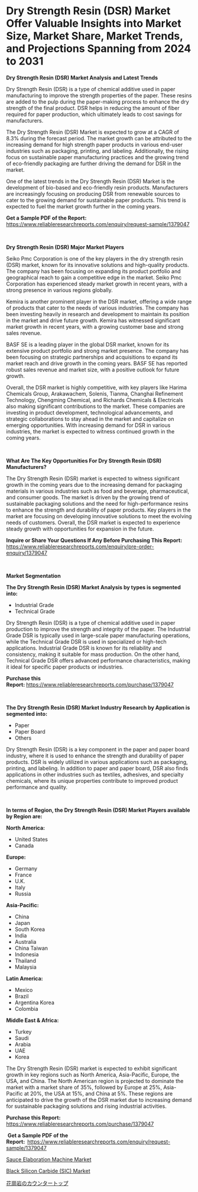 <p><h1>Dry Strength Resin (DSR) Market Offer Valuable Insights into Market Size, Market Share, Market Trends, and Projections Spanning from 2024 to 2031</h1></p><p><strong>Dry Strength Resin (DSR) Market Analysis and Latest Trends</strong></p>
<p><p>Dry Strength Resin (DSR) is a type of chemical additive used in paper manufacturing to improve the strength properties of the paper. These resins are added to the pulp during the paper-making process to enhance the dry strength of the final product. DSR helps in reducing the amount of fiber required for paper production, which ultimately leads to cost savings for manufacturers.</p><p>The Dry Strength Resin (DSR) Market is expected to grow at a CAGR of 8.3% during the forecast period. The market growth can be attributed to the increasing demand for high strength paper products in various end-user industries such as packaging, printing, and labeling. Additionally, the rising focus on sustainable paper manufacturing practices and the growing trend of eco-friendly packaging are further driving the demand for DSR in the market.</p><p>One of the latest trends in the Dry Strength Resin (DSR) Market is the development of bio-based and eco-friendly resin products. Manufacturers are increasingly focusing on producing DSR from renewable sources to cater to the growing demand for sustainable paper products. This trend is expected to fuel the market growth further in the coming years.</p></p>
<p><strong>Get a Sample PDF of the Report:&nbsp;</strong> <a href="https://www.reliableresearchreports.com/enquiry/request-sample/1379047">https://www.reliableresearchreports.com/enquiry/request-sample/1379047</a></p>
<p>&nbsp;</p>
<p><strong>Dry Strength Resin (DSR) Major Market Players</strong></p>
<p><p>Seiko Pmc Corporation is one of the key players in the dry strength resin (DSR) market, known for its innovative solutions and high-quality products. The company has been focusing on expanding its product portfolio and geographical reach to gain a competitive edge in the market. Seiko Pmc Corporation has experienced steady market growth in recent years, with a strong presence in various regions globally.</p><p>Kemira is another prominent player in the DSR market, offering a wide range of products that cater to the needs of various industries. The company has been investing heavily in research and development to maintain its position in the market and drive future growth. Kemira has witnessed significant market growth in recent years, with a growing customer base and strong sales revenue.</p><p>BASF SE is a leading player in the global DSR market, known for its extensive product portfolio and strong market presence. The company has been focusing on strategic partnerships and acquisitions to expand its market reach and drive growth in the coming years. BASF SE has reported robust sales revenue and market size, with a positive outlook for future growth.</p><p>Overall, the DSR market is highly competitive, with key players like Harima Chemicals Group, Arakawachem, Solenis, Tianma, Changhai Refinement Technology, Chengming Chemical, and Richards Chemicals & Electricals also making significant contributions to the market. These companies are investing in product development, technological advancements, and strategic collaborations to stay ahead in the market and capitalize on emerging opportunities. With increasing demand for DSR in various industries, the market is expected to witness continued growth in the coming years.</p></p>
<p>&nbsp;</p>
<p><strong>What Are The Key Opportunities For Dry Strength Resin (DSR) Manufacturers?</strong></p>
<p><p>The Dry Strength Resin (DSR) market is expected to witness significant growth in the coming years due to the increasing demand for packaging materials in various industries such as food and beverage, pharmaceutical, and consumer goods. The market is driven by the growing trend of sustainable packaging solutions and the need for high-performance resins to enhance the strength and durability of paper products. Key players in the market are focusing on developing innovative solutions to meet the evolving needs of customers. Overall, the DSR market is expected to experience steady growth with opportunities for expansion in the future.</p></p>
<p><strong>Inquire or Share Your Questions If Any Before Purchasing This Report:</strong> <a href="https://www.reliableresearchreports.com/enquiry/pre-order-enquiry/1379047">https://www.reliableresearchreports.com/enquiry/pre-order-enquiry/1379047</a></p>
<p>&nbsp;</p>
<p><strong>Market Segmentation</strong></p>
<p><strong>The Dry Strength Resin (DSR) Market Analysis by types is segmented into:</strong></p>
<p><ul><li>Industrial Grade</li><li>Technical Grade</li></ul></p>
<p><p>Dry Strength Resin (DSR) is a type of chemical additive used in paper production to improve the strength and integrity of the paper. The Industrial Grade DSR is typically used in large-scale paper manufacturing operations, while the Technical Grade DSR is used in specialized or high-tech applications. Industrial Grade DSR is known for its reliability and consistency, making it suitable for mass production. On the other hand, Technical Grade DSR offers advanced performance characteristics, making it ideal for specific paper products or industries.</p></p>
<p><strong>Purchase this Report:&nbsp;</strong><a href="https://www.reliableresearchreports.com/purchase/1379047">https://www.reliableresearchreports.com/purchase/1379047</a></p>
<p>&nbsp;</p>
<p><strong>The Dry Strength Resin (DSR) Market Industry Research by Application is segmented into:</strong></p>
<p><ul><li>Paper</li><li>Paper Board</li><li>Others</li></ul></p>
<p><p>Dry Strength Resin (DSR) is a key component in the paper and paper board industry, where it is used to enhance the strength and durability of paper products. DSR is widely utilized in various applications such as packaging, printing, and labeling. In addition to paper and paper board, DSR also finds applications in other industries such as textiles, adhesives, and specialty chemicals, where its unique properties contribute to improved product performance and quality.</p></p>
<p>&nbsp;</p>
<p><strong>In terms of Region, the Dry Strength Resin (DSR) Market Players available by Region are:</strong></p>
<p>
    <p> <strong> North America: </strong>
        <ul>
            <li>United States</li>
            <li>Canada</li>
        </ul>
        </p> 
    <p> <strong> Europe: </strong>
        <ul>
            <li>Germany</li>
            <li>France</li>
            <li>U.K.</li>
            <li>Italy</li>
            <li>Russia</li>
        </ul>
        </p> 
    <p> <strong> Asia-Pacific: </strong>
        <ul>
            <li>China</li>
            <li>Japan</li>
            <li>South Korea</li>
            <li>India</li>
            <li>Australia</li>
            <li>China Taiwan</li>
            <li>Indonesia</li>
            <li>Thailand</li>
            <li>Malaysia</li>
        </ul>
        </p> 
    <p> <strong> Latin America: </strong>
        <ul>
            <li>Mexico</li>
            <li>Brazil</li>
            <li>Argentina Korea</li>
            <li>Colombia</li>
        </ul>
        </p> 
    <p> <strong> Middle East & Africa: </strong>
        <ul>
            <li>Turkey</li>
            <li>Saudi</li>
            <li>Arabia</li>
            <li>UAE</li>
            <li>Korea</li>
        </ul>
    </p>
    </p>
<p><p>The Dry Strength Resin (DSR) market is expected to exhibit significant growth in key regions such as North America, Asia-Pacific, Europe, the USA, and China. The North American region is projected to dominate the market with a market share of 35%, followed by Europe at 25%, Asia-Pacific at 20%, the USA at 15%, and China at 5%. These regions are anticipated to drive the growth of the DSR market due to increasing demand for sustainable packaging solutions and rising industrial activities.</p></p>
<p><strong>Purchase this Report: </strong><a href="https://www.reliableresearchreports.com/purchase/1379047">https://www.reliableresearchreports.com/purchase/1379047</a></p>
<p>&nbsp;<strong>Get a Sample PDF of the Report:&nbsp;&nbsp;</strong><a href="https://www.reliableresearchreports.com/enquiry/request-sample/1379047">https://www.reliableresearchreports.com/enquiry/request-sample/1379047</a></p>
<p><strong></strong></p>
<p><p><a href="https://summer-dogwood-3e9.notion.site/Sauce-Elaboration-Machine-Market-Share-Market-New-Trends-Analysis-Report-By-Type-By-Application--25fa205020594de8a5f5410b79f864c9">Sauce Elaboration Machine Market</a></p><p><a href="https://github.com/Sherrillcrooksxa8i18ucf2m/Market-Research-Report-List-1/blob/main/black-silicon-carbide-sic-market.md">Black Silicon Carbide (SIC) Market</a></p><p><a href="https://medium.com/@vedakuvlis2023/%E8%8A%B1%E3%81%93%E3%81%86%E5%B2%A9%E3%82%AB%E3%82%A6%E3%83%B3%E3%82%BF%E3%83%BC%E3%83%88%E3%83%83%E3%83%97%E5%B8%82%E5%A0%B4%E8%A6%8F%E6%A8%A1%E3%81%AF-%E3%82%B0%E3%83%AD%E3%83%BC%E3%83%90%E3%83%AB%E6%A5%AD%E7%95%8C%E3%81%A7%E6%9C%80%E3%82%82%E8%89%AF%E3%81%84%E3%83%9E%E3%83%BC%E3%82%B1%E3%83%86%E3%82%A3%E3%83%B3%E3%82%B0%E3%83%81%E3%83%A3%E3%83%8D%E3%83%AB%E3%82%92%E6%98%8E%E3%82%89%E3%81%8B%E3%81%AB%E3%81%97%E3%81%BE%E3%81%99-d0b3b8422fba">花崗岩のカウンタートップ</a></p></p>